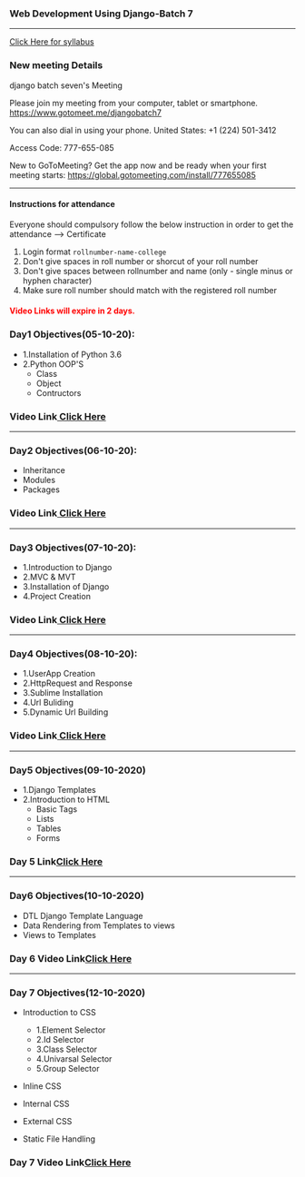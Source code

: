 ### Web Development Using Django-Batch 7
____

[Click Here for syllabus](https://drive.google.com/file/d/1OnBUWHxKIa0ixTU8uKrWTGCE7HB3PbGl/view)


### New meeting Details
django batch seven's Meeting

Please join my meeting from your computer, tablet or smartphone.
https://www.gotomeet.me/djangobatch7

You can also dial in using your phone.
United States: +1 (224) 501-3412

Access Code: 777-655-085


New to GoToMeeting? Get the app now and be ready when your first meeting starts: https://global.gotomeeting.com/install/777655085
___________

#### Instructions for attendance
Everyone should compulsory follow the below instruction in order to get the attendance --> Certificate

1. Login format `rollnumber-name-college`
2. Don't give spaces in roll number or shorcut of your roll number
3. Don't give spaces between rollnumber and name (only - single minus or hyphen character)
4. Make sure roll number should match with the registered roll number


#### <font style='color:red'> Video Links will expire in 2 days.</font>

### Day1 Objectives(05-10-20):

- 1.Installation of Python 3.6
- 2.Python OOP'S
  - Class
  - Object
  - Contructors

### Video Link[ Click Here](https://transcripts.gotomeeting.com/#/s/74ed273740c78235f5695dd7da34a1224a541656769ebb60f1da7ae4fb9db3e7)
____
### Day2 Objectives(06-10-20):

- Inheritance
- Modules
- Packages

### Video Link[ Click Here](https://transcripts.gotomeeting.com/#/s/804362e5e3f4d9f0b7f0cb3d5c9387cb4ddaa554667ffb60b8765507ecab2e20)
____
### Day3 Objectives(07-10-20):

- 1.Introduction to Django
- 2.MVC & MVT
- 3.Installation of Django
- 4.Project Creation
### Video Link[ Click Here](https://transcripts.gotomeeting.com/#/s/d8a8907730daa870640e417bd7a7aa8aa9f03d0e35d7e9790a001ade217ab19f)
____
### Day4 Objectives(08-10-20):
- 1.UserApp Creation
- 2.HttpRequest and Response
- 3.Sublime Installation
- 4.Url Buliding
- 5.Dynamic Url Building
### Video Link[ Click Here](https://transcripts.gotomeeting.com/#/s/9b791f9fa85c2521751b469f7675a39c6332f38f1fa79bb49f64b597dbc27825)
____
### Day5 Objectives(09-10-2020)
- 1.Django Templates
- 2.Introduction to HTML
  - Basic Tags
  - Lists
  - Tables
  - Forms
### Day 5 Link[Click Here](https://transcripts.gotomeeting.com/#/s/85bbd9ca2ecd4b3707777e384a6a4c0c122100fa9351fca1b53a94f24a771473)
____
### Day6 Objectives(10-10-2020)
- DTL Django Template Language
- Data Rendering from Templates to views
- Views to Templates
### Day 6 Video Link[Click Here](https://transcripts.gotomeeting.com/#/s/9b0575fc28b44d1ee9ad0e531c607d3da107db27ffbd04bdfb54069903f741a0)
____
### Day 7 Objectives(12-10-2020)

- Introduction to CSS
  - 1.Element Selector
  - 2.Id Selector
  - 3.Class Selector
  - 4.Univarsal Selector
  - 5.Group Selector


- Inline CSS

- Internal CSS

- External CSS

- Static File Handling
### Day 7 Video Link[Click Here](https://transcripts.gotomeeting.com/#/s/2d9dbdab0e6b49d48c62d94ddc692e8d82fba9b060191bfc783ba1d4f9e4cd4a)
